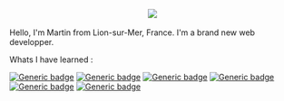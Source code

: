 <p align="center">
  <img src="![Cover](https://github.com/MartinFerret/MartinFerret/blob/main/avatar.png)">
</p>

Hello, I'm Martin from Lion-sur-Mer, France. I'm a brand new web developper.

Whats I have learned :

[![Generic badge](https://img.shields.io/badge/PHP-pink>.svg)](https://shields.io/)
[![Generic badge](https://img.shields.io/badge/HTML5-darkblue.svg)](https://shields.io/)
[![Generic badge](https://img.shields.io/badge/CSS3-darkred.svg)](https://shields.io/)
[![Generic badge](https://img.shields.io/badge/Javascript-yellow.svg)](https://shields.io/)
[![Generic badge](https://img.shields.io/badge/Git-darkgrey.svg)](https://shields.io/)
[![Generic badge](https://img.shields.io/badge/SQL-black.svg)](https://shields.io/)
